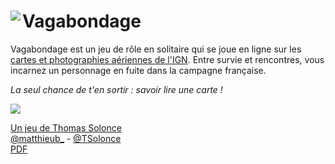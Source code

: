 # <img src="https://viglino.github.io/vagabondage/img/dice.png" align="left"/> Vagabondage

Vagabondage est un jeu de rôle en solitaire qui se joue en ligne sur les [cartes et photographies aériennes de l'IGN](Data).
Entre survie et rencontres, vous incarnez un personnage en fuite dans la campagne française.

*La seul chance de t'en sortir : savoir lire une carte !*

![](https://img.itch.zone/aW1nLzg0MTAzNjYuanBn/347x500/C9uHaE.jpg)

[Un jeu de Thomas Solonce](https://solonce.itch.io/vagabondage)    
[<i class="fa fa-twitter"></i> @matthieub_](https://twitter.com/matthieub_/status/1503490106983915520) - [@TSolonce](https://twitter.com/TSolonce)    
[<i class="fa fa-google"></i> PDF](https://drive.google.com/file/d/1q_zbQSIQdtNhsl_mn7X61ZDLFONUcgcg/view)    
